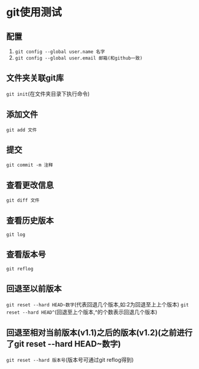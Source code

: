 # git使用测试
## 配置
1. `git config --global user.name 名字`
2. `git config --global user.email 邮箱(和github一致)`
## 文件夹关联git库
`git init`(在文件夹目录下执行命令)
## 添加文件
`git add 文件`
## 提交
`git commit -m 注释`

## 查看更改信息
`git diff 文件`
## 查看历史版本
`git log`
## 查看版本号
`git reflog`
## 回退至以前版本
`git reset --hard HEAD~数字`(代表回退几个版本,如:2为回退至上上个版本)
`git reset --hard HEAD^`(回退至上个版本,^的个数表示回退几个版本)
## 回退至相对当前版本(v1.1)之后的版本(v1.2)(之前进行了git reset --hard HEAD~数字)
`git reset --hard 版本号`(版本号可通过git reflog得到)

